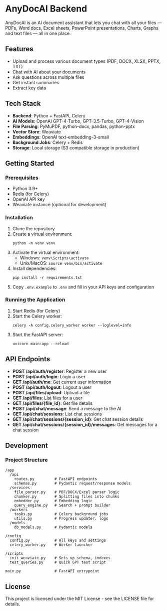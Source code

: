 # AnyDocAI Backend

AnyDocAI is an AI document assistant that lets you chat with all your files — PDFs, Word docs, Excel sheets, PowerPoint presentations, Charts, Graphs and text files — all in one place.

## Features

- Upload and process various document types (PDF, DOCX, XLSX, PPTX, TXT)
- Chat with AI about your documents
- Ask questions across multiple files
- Get instant summaries
- Extract key data

## Tech Stack

- **Backend**: Python + FastAPI, Celery
- **AI Models**: OpenAI GPT-4-Turbo, GPT-3.5-Turbo, GPT-4-Vision
- **File Parsing**: PyMuPDF, python-docx, pandas, python-pptx
- **Vector Store**: Weaviate
- **Embeddings**: OpenAI text-embedding-3-small
- **Background Jobs**: Celery + Redis
- **Storage**: Local storage (S3 compatible storage in production)

## Getting Started

### Prerequisites

- Python 3.9+
- Redis (for Celery)
- OpenAI API key
- Weaviate instance (optional for development)

### Installation

1. Clone the repository
2. Create a virtual environment:
   ```
   python -m venv venv
   ```
3. Activate the virtual environment:
   - Windows: `venv\Scripts\activate`
   - Unix/MacOS: `source venv/bin/activate`
4. Install dependencies:
   ```
   pip install -r requirements.txt
   ```
5. Copy `.env.example` to `.env` and fill in your API keys and configuration

### Running the Application

1. Start Redis (for Celery)
2. Start the Celery worker:
   ```
   celery -A config.celery_worker worker --loglevel=info
   ```
3. Start the FastAPI server:
   ```
   uvicorn main:app --reload
   ```

## API Endpoints

- **POST /api/auth/register**: Register a new user
- **POST /api/auth/login**: Login a user
- **GET /api/auth/me**: Get current user information
- **POST /api/auth/logout**: Logout a user
- **POST /api/files/upload**: Upload a file
- **GET /api/files**: List files for a user
- **GET /api/files/{file_id}**: Get file details
- **POST /api/chat/message**: Send a message to the AI
- **GET /api/chat/sessions**: List chat sessions
- **GET /api/chat/sessions/{session_id}**: Get chat session details
- **GET /api/chat/sessions/{session_id}/messages**: Get messages for a chat session

## Development

### Project Structure

```
/app
  /api
    routes.py         # FastAPI endpoints
    schemas.py        # Pydantic request/response models
  /services
    file_parser.py    # PDF/DOCX/Excel parser logic
    chunker.py        # Splitting files into chunks
    embedder.py       # Embedding logic
    query_engine.py   # Search + prompt builder
  /workers
    tasks.py          # Celery background jobs
    utils.py          # Progress updater, logs
  /models
    db_models.py      # Pydantic models

/config
  config.py           # All keys and settings
  celery_worker.py    # Worker launcher

/scripts
  init_weaviate.py    # Sets up schema, indexes
  test_queries.py     # Quick GPT test script

main.py               # FastAPI entrypoint
```

## License

This project is licensed under the MIT License - see the LICENSE file for details.
